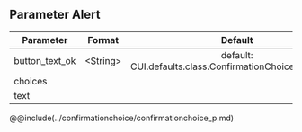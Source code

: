 ## Parameter Alert

|	Parameter			|			Format			|	Default					|	Mandatory	|	Description				| 
|		---				|			---				|	:---:					|	:---:		|		---					|
|	button_text_ok	|	<dt>&lt;String&gt;	|	default: CUI.defaults.class.ConfirmationChoice.defaults.ok	|	yes	|	Lorem	|
|	<span class="removed-opt">choices</span>	|	|	|	|	|
|	<span class="merged-opt">text</span>	|	|	|	yes	|	&nbsp;	|

@@include(../confirmationchoice/confirmationchoice_p.md) 
